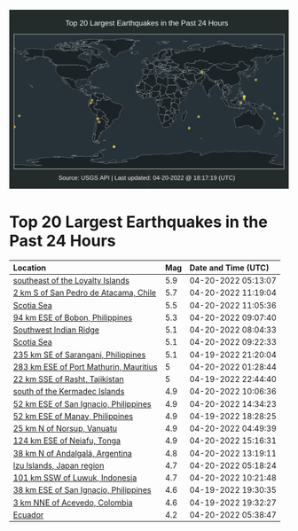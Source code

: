 ![Map](./map.png)

# Top 20 Largest Earthquakes in the Past 24 Hours

| Location | Mag | Date and Time (UTC) |
|:---|:---|:---|
| [southeast of the Loyalty Islands](https://earthquake.usgs.gov/earthquakes/eventpage/us7000h3h9) | 5.9 | 04-20-2022 05:13:07 |
| [2 km S of San Pedro de Atacama, Chile](https://earthquake.usgs.gov/earthquakes/eventpage/us7000h3j0) | 5.7 | 04-20-2022 11:19:04 |
| [Scotia Sea](https://earthquake.usgs.gov/earthquakes/eventpage/us7000h3ix) | 5.5 | 04-20-2022 11:05:36 |
| [94 km ESE of Bobon, Philippines](https://earthquake.usgs.gov/earthquakes/eventpage/us7000h3i1) | 5.3 | 04-20-2022 09:07:40 |
| [Southwest Indian Ridge](https://earthquake.usgs.gov/earthquakes/eventpage/us7000h3hs) | 5.1 | 04-20-2022 08:04:33 |
| [Scotia Sea](https://earthquake.usgs.gov/earthquakes/eventpage/us7000h3i8) | 5.1 | 04-20-2022 09:22:33 |
| [235 km SE of Sarangani, Philippines](https://earthquake.usgs.gov/earthquakes/eventpage/us7000h3ff) | 5.1 | 04-19-2022 21:20:04 |
| [283 km ESE of Port Mathurin, Mauritius](https://earthquake.usgs.gov/earthquakes/eventpage/us7000h3gm) | 5 | 04-20-2022 01:28:44 |
| [22 km SSE of Rasht, Tajikistan](https://earthquake.usgs.gov/earthquakes/eventpage/us7000h3fw) | 5 | 04-19-2022 22:44:40 |
| [south of the Kermadec Islands](https://earthquake.usgs.gov/earthquakes/eventpage/us7000h3in) | 4.9 | 04-20-2022 10:06:36 |
| [52 km ESE of San Ignacio, Philippines](https://earthquake.usgs.gov/earthquakes/eventpage/us7000h3kw) | 4.9 | 04-20-2022 14:34:23 |
| [52 km ESE of Manay, Philippines](https://earthquake.usgs.gov/earthquakes/eventpage/us7000h3e3) | 4.9 | 04-19-2022 18:28:25 |
| [25 km N of Norsup, Vanuatu](https://earthquake.usgs.gov/earthquakes/eventpage/us7000h3h6) | 4.9 | 04-20-2022 04:49:39 |
| [124 km ESE of Neiafu, Tonga](https://earthquake.usgs.gov/earthquakes/eventpage/us7000h3l1) | 4.9 | 04-20-2022 15:16:31 |
| [38 km N of Andalgalá, Argentina](https://earthquake.usgs.gov/earthquakes/eventpage/us7000h3jq) | 4.8 | 04-20-2022 13:19:11 |
| [Izu Islands, Japan region](https://earthquake.usgs.gov/earthquakes/eventpage/us7000h3he) | 4.7 | 04-20-2022 05:18:24 |
| [101 km SSW of Luwuk, Indonesia](https://earthquake.usgs.gov/earthquakes/eventpage/us7000h3it) | 4.7 | 04-20-2022 10:21:48 |
| [38 km ESE of San Ignacio, Philippines](https://earthquake.usgs.gov/earthquakes/eventpage/us7000h3eg) | 4.6 | 04-19-2022 19:30:35 |
| [3 km NNE of Acevedo, Colombia](https://earthquake.usgs.gov/earthquakes/eventpage/us7000h3ef) | 4.6 | 04-19-2022 19:32:27 |
| [Ecuador](https://earthquake.usgs.gov/earthquakes/eventpage/us7000h3hf) | 4.2 | 04-20-2022 05:38:47 |

